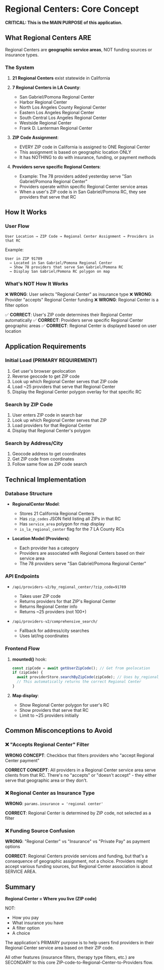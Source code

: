 # Regional Centers: Core Concept

**CRITICAL: This is the MAIN PURPOSE of this application.**

## What Regional Centers ARE

Regional Centers are **geographic service areas**, NOT funding sources or insurance types.

### The System

1. **21 Regional Centers** exist statewide in California
2. **7 Regional Centers in LA County**:
   - San Gabriel/Pomona Regional Center
   - Harbor Regional Center
   - North Los Angeles County Regional Center
   - Eastern Los Angeles Regional Center
   - South Central Los Angeles Regional Center
   - Westside Regional Center
   - Frank D. Lanterman Regional Center

3. **ZIP Code Assignment**:
   - EVERY ZIP code in California is assigned to ONE Regional Center
   - This assignment is based on geographic location ONLY
   - It has NOTHING to do with insurance, funding, or payment methods

4. **Providers serve specific Regional Centers**:
   - Example: The 78 providers added yesterday serve "San Gabriel/Pomona Regional Center"
   - Providers operate within specific Regional Center service areas
   - When a user's ZIP code is in San Gabriel/Pomona RC, they see providers that serve that RC

## How It Works

### User Flow

```
User Location → ZIP Code → Regional Center Assignment → Providers in that RC
```

Example:
```
User in ZIP 91789
  → Located in San Gabriel/Pomona Regional Center
  → Show 78 providers that serve San Gabriel/Pomona RC
  → Display San Gabriel/Pomona RC polygon on map
```

### What's NOT How It Works

❌ **WRONG**: User selects "Regional Center" as insurance type
❌ **WRONG**: Provider "accepts" Regional Center funding
❌ **WRONG**: Regional Center is a filter option

✅ **CORRECT**: User's ZIP code determines their Regional Center automatically
✅ **CORRECT**: Providers serve specific Regional Center geographic areas
✅ **CORRECT**: Regional Center is displayed based on user location

## Application Requirements

### Initial Load (PRIMARY REQUIREMENT)

1. Get user's browser geolocation
2. Reverse geocode to get ZIP code
3. Look up which Regional Center serves that ZIP code
4. Load ~25 providers that serve that Regional Center
5. Display the Regional Center polygon overlay for that specific RC

### Search by ZIP Code

1. User enters ZIP code in search bar
2. Look up which Regional Center serves that ZIP
3. Load providers for that Regional Center
4. Display that Regional Center's polygon

### Search by Address/City

1. Geocode address to get coordinates
2. Get ZIP code from coordinates
3. Follow same flow as ZIP code search

## Technical Implementation

### Database Structure

- **RegionalCenter Model**:
  - Stores 21 California Regional Centers
  - Has `zip_codes` JSON field listing all ZIPs in that RC
  - Has `service_area` polygon for map display
  - `is_la_regional_center` flag for the 7 LA County RCs

- **Location Model (Providers)**:
  - Each provider has a category
  - Providers are associated with Regional Centers based on their service area
  - The 78 providers serve "San Gabriel/Pomona Regional Center"

### API Endpoints

- `/api/providers-v2/by_regional_center/?zip_code=91789`
  - Takes user ZIP code
  - Returns providers for that ZIP's Regional Center
  - Returns Regional Center info
  - Returns ~25 providers (not 100+)

- `/api/providers-v2/comprehensive_search/`
  - Fallback for address/city searches
  - Uses lat/lng coordinates

### Frontend Flow

1. **mounted()** hook:
   ```javascript
   const zipCode = await getUserZipCode(); // Get from geolocation
   if (zipCode) {
     await providerStore.searchByZipCode(zipCode); // Uses by_regional_center endpoint
     // This automatically returns the correct Regional Center
   }
   ```

2. **Map display**:
   - Show Regional Center polygon for user's RC
   - Show providers that serve that RC
   - Limit to ~25 providers initially

## Common Misconceptions to Avoid

### ❌ "Accepts Regional Center" Filter

**WRONG CONCEPT**: Checkbox that filters providers who "accept Regional Center payment"

**CORRECT CONCEPT**: All providers in a Regional Center service area serve clients from that RC. There's no "accepts" or "doesn't accept" - they either serve that geographic area or they don't.

### ❌ Regional Center as Insurance Type

**WRONG**: `params.insurance = 'regional center'`

**CORRECT**: Regional Center is determined by ZIP code, not selected as a filter

### ❌ Funding Source Confusion

**WRONG**: "Regional Center" vs "Insurance" vs "Private Pay" as payment options

**CORRECT**: Regional Centers provide services and funding, but that's a consequence of geographic assignment, not a choice. Providers might accept various funding sources, but Regional Center association is about SERVICE AREA.

## Summary

**Regional Center = Where you live (ZIP code)**

NOT:
- How you pay
- What insurance you have
- A filter option
- A choice

The application's PRIMARY purpose is to help users find providers in their Regional Center service area based on their ZIP code.

All other features (insurance filters, therapy type filters, etc.) are SECONDARY to this core ZIP-code-to-Regional-Center-to-Providers flow.
